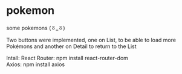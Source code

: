 # pokemon
some pokemons (ㆆ_ㆆ)

Two buttons were implemented, one on List, to be able to load more Pokémons and another on Detail to return to the List

Intall:
React Router: npm install react-router-dom </br>
Axios: npm install axios
